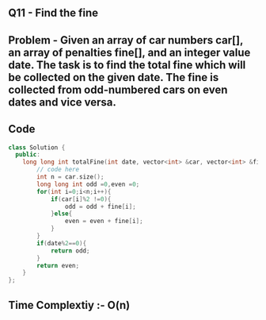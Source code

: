 ## Q11 - Find the fine


## Problem - Given an array of car numbers car[], an array of penalties fine[], and an integer value date. The task is to find the total fine which will be collected on the given date. The fine is collected from odd-numbered cars on even dates and vice versa.

## Code
```cpp
class Solution {
  public:
    long long int totalFine(int date, vector<int> &car, vector<int> &fine) {
        // code here
        int n = car.size();
        long long int odd =0,even =0;
        for(int i=0;i<n;i++){
            if(car[i]%2 !=0){
                odd = odd + fine[i];
            }else{
                even = even + fine[i];
            }
        }
        if(date%2==0){
            return odd;
        }
        return even;
    }
};

```
## Time Complextiy :- O(n) 